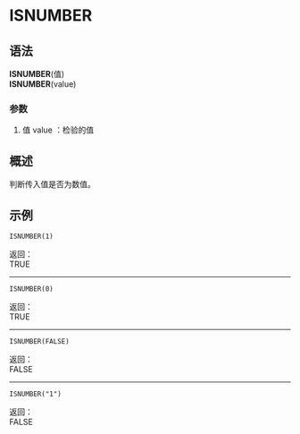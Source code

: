 # ISNUMBER

## 语法

**ISNUMBER**(值)  
**ISNUMBER**(value)

### 参数

1. 值 value ：检验的值

## 概述

判断传入值是否为数值。

## 示例

```excel
ISNUMBER(1)
```

返回：  
TRUE

---

```excel
ISNUMBER(0)
```

返回：  
TRUE

---

```excel
ISNUMBER(FALSE)
```

返回：  
FALSE

---

```excel
ISNUMBER("1")
```

返回：  
FALSE
